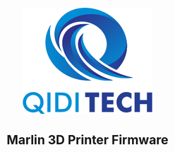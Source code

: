 <p align="center"><img src="微信图片_20230610094658.png" height="240" alt="QIDI's logo" /></p>

<h1 align="center">Marlin 3D Printer Firmware</h1>
